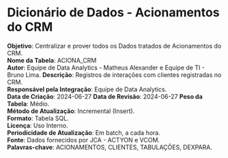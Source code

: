 # Dicionário de Dados - Acionamentos do CRM

**Objetivo**: Centralizar e prover todos os Dados tratados de Acionamentos do CRM.  
**Nome da Tabela**: ACIONA_CRM  
**Autor**: Equipe de Data Analytics - Matheus Alexander e Equipe de TI - Bruno Lima.
**Descrição**: Registros de interações com clientes registradas no CRM.  
**Responsável pela Integração**: Equipe de Data Analytics.  
**Data de Criação**: 2024-06-27 
**Data de Revisão**: 2024-06-27
**Peso da Tabela**: Médio.   
**Método de Atualização**: Incremental (Insert).   
**Formato**: Tabela SQL.   
**Licença**: Uso Interno.     
**Periodicidade de Atualização**: Em batch, a cada hora.  
**Fonte**: Dados fornecidos por JCA - ACTYON e VCOM.  
**Palavras-chave**: ACIONAMENTOS, CLIENTES, TABULAÇÕES, DEXPARA.
